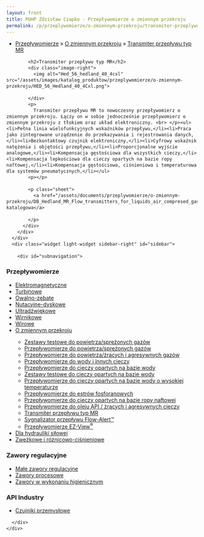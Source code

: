 ```yaml
---
layout: front
title: PUHP Zdzisław Czapko - Przepływomierze o zmiennym przekroju
permalink: /p/przeplywomierze/o-zmiennym-przekroju/transmiter-przeplywu-typ-mr/
---
```


<div id="content">
  <div class="wrapper-with-color-background">
    <div class="content-area-blog blog-background-sidebar-right">
      <div class="mainarea-left" id="mainarea">
        <div class="blogpost-blog3">
          <div class="post-content">
            <ul class="meta">
<li>
<a href="/p/przeplywomierze">Przepływomierze</a>
»
<a href="/p/przeplywomierze/o-zmiennym-przekroju">O zmiennym przekroju</a>
»
<a href="/p/przeplywomierze/o-zmiennym-przekroju/transmiter-przeplywu-typ-mr">Transmiter przepływu typ MR</a>
</li>
</ul>

            <h2>Transmiter przepływu typ MR</h2>
            <div class="image-right">
              <img alt="Hed_56_hedland_40_4cxl" src="/assets/images/katalog_produktow/przeplywomierze/o-zmiennym-przekroju/HED_56_Hedland_40_4Cxl.png">

            </div>
            <p>
              Transmiter przepływu MR to nowoczesny przepływomierz o zmiennym przekroju. Łączy on w sobie jednocześnie przepływomierz o zmiennym przekroju z tłokiem oraz układ elektroniczny. <br> </p><ul><li>Pełna linia wielofunkcyjnych wskaźników przepływu,</li><li>Praca jako zintegrowane urządzenie do przekazywania i rejestrowania danych,</li><li>Bezkontaktowy czujnik elektroniczny,</li><li>Cyfrowy wskaźnik natężenia i objętości przepływu,</li><li>Proporcjonalne wyjście analogowe,</li><li>Kompensacja gęstościowa dla wszystkich cieczy,</li><li>Kompensacja lepkościowa dla cieczy opartych na bazie ropy naftowej,</li><li>Kompensacja gęstościowa, ciśnieniowa i temperaturowa dla systemów pneumatycznych,</li></ul>
            <p></p>
            
            <p class="sheet">
              <a href="/assets/documents/przeplywomierze/o-zmiennym-przekroju/DB_Hedland_MR_Flow_transmitters_for_liquids_air_compresed_gases_pl.pdf">Karta katalogowa</a>

            </p>
          </div>
        </div>
      </div>
      <div class="widget light-widget sidebar-right" id="sidebar">
        
        <div id="subnavigation">
<h3>Przepływomierze</h3>
<ul class="subcategories">
<li class="category"><a href="/p/przeplywomierze/elektromagnetyczne">Elektromagnetyczne</a></li>
<li class="category"><a href="/p/przeplywomierze/turbinowe">Turbinowe</a></li>
<li class="category"><a href="/p/przeplywomierze/owalno-zebate">Owalno-zębate</a></li>
<li class="category"><a href="/p/przeplywomierze/nutacyjne-dyskowe">Nutacyjne-dyskowe</a></li>
<li class="category"><a href="/p/przeplywomierze/ultradzwiekowe">Ultradźwiękowe</a></li>
<li class="category"><a href="/p/przeplywomierze/wirnikowe">Wirnikowe</a></li>
<li class="category"><a href="/p/przeplywomierze/wirowe">Wirowe</a></li>
<li class="category"><a href="/p/przeplywomierze/o-zmiennym-przekroju">O zmiennym przekroju</a></li>
<div class="light-widget">
<ul class="products">
<li class="product"><a href="/p/przeplywomierze/o-zmiennym-przekroju/zestawy-testowe-do-powietrza-sprezonych-gazow">Zestawy testowe do powietrza/sprężonych gazów</a></li>
<li class="product"><a href="/p/przeplywomierze/o-zmiennym-przekroju/przeplywomierze-do-powietrza-sprezonych-gazow">Przepływomierze do powietrza/sprężonych gazów</a></li>
<li class="product"><a href="/p/przeplywomierze/o-zmiennym-przekroju/przeplywomierze-do-powietrza-zracych-i-agresywnych-gazow">Przepływomierze do powietrza/żrących i agresywnych gazów</a></li>
<li class="product"><a href="/p/przeplywomierze/o-zmiennym-przekroju/przeplywomierze-do-wody-i-innych-cieczy">Przepływomierze do wody i innych cieczy</a></li>
<li class="product"><a href="/p/przeplywomierze/o-zmiennym-przekroju/przeplywomierze-do-cieczy-opartych-na-bazie-wody">Przepływomierze do cieczy opartych na bazie wody</a></li>
<li class="product"><a href="/p/przeplywomierze/o-zmiennym-przekroju/zestawy-testowe-do-cieczy-opartych-na-bazie-wody">Zestawy testowe do cieczy opartych na bazie wody</a></li>
<li class="product"><a href="/p/przeplywomierze/o-zmiennym-przekroju/przeplywomierze-do-cieczy-opartych-na-bazie-wody-o-wysokiej-temperaturze">Przepływomierze do cieczy opartych na bazie wody o wysokiej temperaturze</a></li>
<li class="product"><a href="/p/przeplywomierze/o-zmiennym-przekroju/przeplywomierze-do-estrow-fosforanowych">Przepływomierze do estrów fosforanowych</a></li>
<li class="product"><a href="/p/przeplywomierze/o-zmiennym-przekroju/przeplywomierze-do-cieczy-opartych-na-bazie-ropy-naftowej">Przepływomierze do cieczy opartych na bazie ropy naftowej</a></li>
<li class="product"><a href="/p/przeplywomierze/o-zmiennym-przekroju/przeplywomierze-do-oleju-api-zracych-i-agresywnych-cieczy">Przepływomierze do oleju API / żrących i agresywnych cieczy</a></li>
<li class="product"><a href="/p/przeplywomierze/o-zmiennym-przekroju/transmiter-przeplywu-typ-mr">Transmiter przepływu typ MR</a></li>
<li class="product"><a href="/p/przeplywomierze/o-zmiennym-przekroju/sygnalizator-przeplywu-flow-alert">Sygnalizator przepływu Flow-Alert™</a></li>
<li class="product"><a href="/p/przeplywomierze/o-zmiennym-przekroju/przeplywomierze-ez-view-sup-sup">Przepływomierze EZ-View<sup>®</sup></a></li>
</ul>
</div>
<li class="category"><a href="/p/przeplywomierze/dla-hydrauliki-silowej">Dla hydrauliki siłowej</a></li>
<li class="category"><a href="/p/przeplywomierze/zwezkowe-i-roznicowo-cisnieniowe">Zwężkowe i różnicowo-ciśnieniowe</a></li>
</ul>
<h3>Zawory regulacyjne</h3>
<ul class="subcategories">
<li class="category"><a href="/p/zawory-regulacyjne/male-zawory-regulacyjne">Małe zawory regulacyjne</a></li>
<li class="category"><a href="/p/zawory-regulacyjne/zawory-procesowe">Zawory procesowe</a></li>
<li class="category"><a href="/p/zawory-regulacyjne/zawory-w-wykonaniu-higienicznym">Zawory w wykonaniu higienicznym</a></li>
</ul>
<h3>API Industry</h3>
<ul class="subcategories">
<li class="category"><a href="/p/api-industry/czujniki-przemyslowe">Czujniki przemysłowe</a></li>
</ul>
</div>

      </div>
    </div>
  </div>
</div>